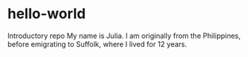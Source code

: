 # hello-world
Introductory repo
My name is Julia.  I am originally from the Philippines, before emigrating to Suffolk, where I lived for 12 years.
